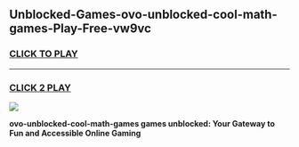
## Unblocked-Games-ovo-unblocked-cool-math-games-Play-Free-vw9vc
<h3>
<a href="https://premium76.site?title=ovo-unblocked-cool-math-games&ref=23A">CLICK TO PLAY</a></h3>
<hr>

<h3>
<a href="https://premium76.site?title=ovo-unblocked-cool-math-games&ref=23A">CLICK 2 PLAY</a>
  
</h3>

<a href="https://premium76.site?title=ovo-unblocked-cool-math-games&ref=23A"><img src="https://clearcache.store/games.png"></a>


**ovo-unblocked-cool-math-games games unblocked: Your Gateway to Fun and Accessible Online Gaming**
